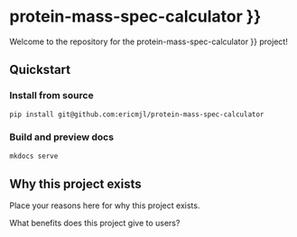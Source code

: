 # protein-mass-spec-calculator }}

Welcome to the repository for the protein-mass-spec-calculator }} project!

## Quickstart

<!-- uncomment if relevant
### Install from PyPI

```python
pip install protein-mass-spec-calculator
```
-->
### Install from source

```bash
pip install git@github.com:ericmjl/protein-mass-spec-calculator
```

### Build and preview docs

```bash
mkdocs serve
```

## Why this project exists

Place your reasons here for why this project exists.

What benefits does this project give to users?
